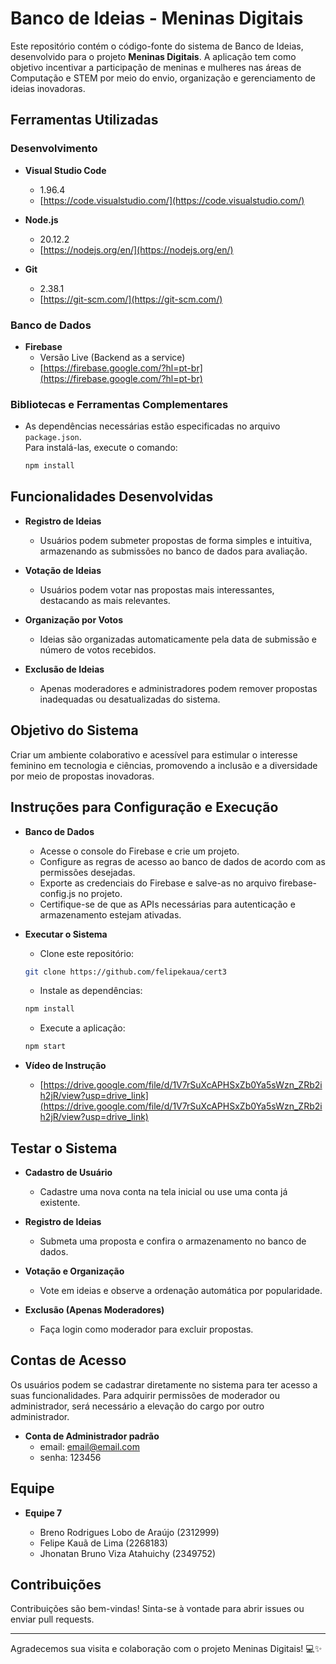 # Banco de Ideias - Meninas Digitais

Este repositório contém o código-fonte do sistema de Banco de Ideias, desenvolvido para o projeto **Meninas Digitais**. A aplicação tem como objetivo incentivar a participação de meninas e mulheres nas áreas de Computação e STEM por meio do envio, organização e gerenciamento de ideias inovadoras.

## Ferramentas Utilizadas

### Desenvolvimento
- **Visual Studio Code**  
  - 1.96.4
  - [https://code.visualstudio.com/](https://code.visualstudio.com/)

- **Node.js**  
  - 20.12.2 
  - [https://nodejs.org/en/](https://nodejs.org/en/)<br>

- **Git**  
  - 2.38.1 
  - [https://git-scm.com/](https://git-scm.com/)<br>

### Banco de Dados
- **Firebase**  
  - Versão Live (Backend as a service)
  - [https://firebase.google.com/?hl=pt-br](https://firebase.google.com/?hl=pt-br)

### Bibliotecas e Ferramentas Complementares
- As dependências necessárias estão especificadas no arquivo `package.json`.  
  Para instalá-las, execute o comando:  
  ```bash
  npm install

## Funcionalidades Desenvolvidas
- **Registro de Ideias**
  - Usuários podem submeter propostas de forma simples e intuitiva, armazenando as submissões no banco de dados para avaliação.

- **Votação de Ideias**
  - Usuários podem votar nas propostas mais interessantes, destacando as mais relevantes.

- **Organização por Votos**
  - Ideias são organizadas automaticamente pela data de submissão e número de votos recebidos.

- **Exclusão de Ideias**
  - Apenas moderadores e administradores podem remover propostas inadequadas ou desatualizadas do sistema.

## Objetivo do Sistema
Criar um ambiente colaborativo e acessível para estimular o interesse feminino em tecnologia e ciências, promovendo a inclusão e a diversidade por meio de propostas inovadoras.

## Instruções para Configuração e Execução
- **Banco de Dados**
  - Acesse o console do Firebase e crie um projeto.
  - Configure as regras de acesso ao banco de dados de acordo com as permissões desejadas.
  - Exporte as credenciais do Firebase e salve-as no arquivo firebase-config.js no projeto.
  - Certifique-se de que as APIs necessárias para autenticação e armazenamento estejam ativadas.

- **Executar o Sistema**
  - Clone este repositório:
  ```bash
  git clone https://github.com/felipekaua/cert3
  ```
  - Instale as dependências:
  ```bash
  npm install
  ```
  - Execute a aplicação:
  ```bash
  npm start
  ```
- **Vídeo de Instrução**
  - [https://drive.google.com/file/d/1V7rSuXcAPHSxZb0Ya5sWzn_ZRb2ih2jR/view?usp=drive_link](https://drive.google.com/file/d/1V7rSuXcAPHSxZb0Ya5sWzn_ZRb2ih2jR/view?usp=drive_link)
 
## Testar o Sistema
- **Cadastro de Usuário**
  - Cadastre uma nova conta na tela inicial ou use uma conta já existente.
    
- **Registro de Ideias**
  - Submeta uma proposta e confira o armazenamento no banco de dados.
    
- **Votação e Organização**
  - Vote em ideias e observe a ordenação automática por popularidade.
    
- **Exclusão (Apenas Moderadores)**
  - Faça login como moderador para excluir propostas.

## Contas de Acesso
Os usuários podem se cadastrar diretamente no sistema para ter acesso a suas funcionalidades.
Para adquirir permissões de moderador ou administrador, será necessário a elevação do cargo por outro administrador.

- **Conta de Administrador padrão**
  - email: email@email.com
  - senha: 123456

## Equipe
- **Equipe 7**

  - Breno Rodrigues Lobo de Araújo (2312999)
  - Felipe Kauã de Lima (2268183)
  - Jhonatan Bruno Viza Atahuichy (2349752)

## Contribuições
Contribuições são bem-vindas!
Sinta-se à vontade para abrir issues ou enviar pull requests.

---

Agradecemos sua visita e colaboração com o projeto Meninas Digitais! 💻✨
